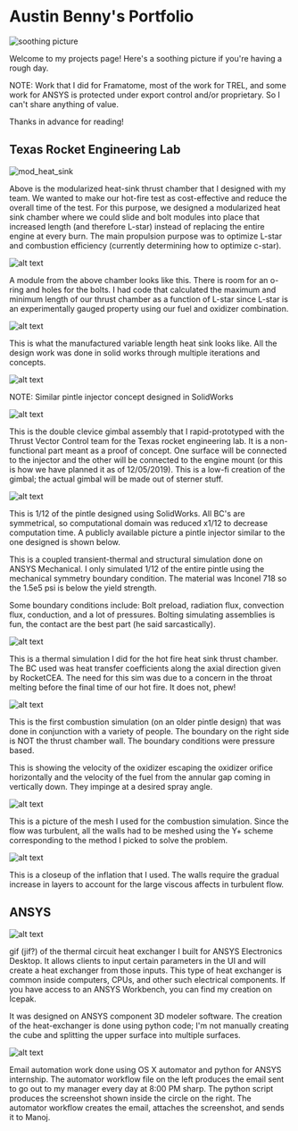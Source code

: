# Austin Benny's Portfolio

![soothing picture](figs/soothing_pic.jpg)

Welcome to my projects page! Here's a soothing picture if you're having a rough day.

NOTE: Work that I did for Framatome, most of the work for TREL, and some work for ANSYS is protected under export control and/or proprietary. So I can't share anything of value.

Thanks in advance for reading!

## Texas Rocket Engineering Lab

![mod_heat_sink](figs/mod_heat_sink.jpg)

Above is the modularized heat-sink thrust chamber that I designed with my team. We wanted to make our hot-fire test as cost-effective and reduce the overall time of the test. For this purpose, we designed a modularized heat sink chamber where we could slide and bolt modules into place that increased length (and therefore L-star) instead of replacing the entire engine at every burn. The main propulsion purpose was to optimize L-star and combustion efficiency (currently determining how to optimize c-star).

![alt text](figs/heat_sink_section.png)

A module from the above chamber looks like this. There is room for an o-ring and holes for the bolts. I had code that calculated the maximum and minimum length of our thrust chamber as a function of L-star since L-star is an experimentally gauged property using our fuel and oxidizer combination.

![alt text](figs/heat_sink_sections.jpg)

This is what the manufactured variable length heat sink looks like. All the design work was done in solid works through multiple iterations and concepts.

![alt text](figs/pintle_injector.png)

NOTE: Similar pintle injector concept designed in SolidWorks

![alt text](figs/clevice_gimbal.jpg)

This is the double clevice gimbal assembly that I rapid-prototyped with the Thrust Vector Control team for the Texas rocket engineering lab. It is a non-functional part meant as a proof of concept. One surface will be connected to the injector and the other will be connected to the engine mount (or this is how we have planned it as of 12/05/2019). This is a low-fi creation of the gimbal; the actual gimbal will be made out of sterner stuff.

![alt text](figs/ansys_112_pintle.png)

This is 1/12 of the pintle designed using SolidWorks. All BC's are symmetrical, so computational domain was reduced x1/12 to decrease computation time. A publicly available picture a pintle injector similar to the one designed is shown below.

This is a coupled transient-thermal and structural simulation done on ANSYS Mechanical. I only simulated 1/12 of the entire pintle using the mechanical symmetry boundary condition. The material was Inconel 718 so the 1.5e5 psi is below the yield strength. 

Some boundary conditions include: Bolt preload, radiation flux, convection flux, conduction, and a lot of pressures. Bolting simulating assemblies is fun, the contact are the best part (he said sarcastically).

![alt text](figs/thermal_sim.png)

This is a thermal simulation I did for the hot fire heat sink thrust chamber. The BC used was heat transfer coefficients along the axial direction given by RocketCEA. The need for this sim was due to a concern in the throat melting before the final time of our hot fire. It does not, phew!

![alt text](figs/cfd_pintle.png)

This is the first combustion simulation (on an older pintle design)  that was done in conjunction with a variety of people. The boundary on the right side is NOT the thrust chamber wall. The boundary conditions were pressure based.

This is showing the velocity of the oxidizer escaping the oxidizer orifice horizontally and the velocity of the fuel from the annular gap coming in vertically down. They impinge at a desired spray angle.

![alt text](figs/mesh_pintle.png)

This is a picture of the mesh I used for the combustion simulation. Since the flow was turbulent, all the walls had to be meshed using the Y+ scheme corresponding to the method I picked to solve the problem.

![alt text](figs/mesh_pintle_closeup.png)

This is a closeup of the inflation that I used. The walls require the gradual increase in layers to account for the large viscous affects in turbulent flow.

## ANSYS

![alt text](figs/thermal_icepak.gif)

gif (jif?) of the thermal circuit heat exchanger I built for ANSYS Electronics Desktop. It allows clients to input certain parameters in the UI and will create a heat exchanger from those inputs. This type of heat exchanger is common inside computers, CPUs, and other such electrical components. If you have access to an ANSYS Workbench, you can find my creation on Icepak.

It was designed on ANSYS component 3D modeler software. The creation of the heat-exchanger is done using python code; I'm not manually creating the cube and splitting the upper surface into multiple surfaces.

![alt text](figs/email_automation.png)

Email automation work done using OS X automator and python for ANSYS internship. The automator workflow file on the left produces the email sent to go out to my manager every day at 8:00 PM sharp. The python script produces the screenshot shown inside the circle on the right. The automator workflow creates the email, attaches the screenshot, and sends it to Manoj.

